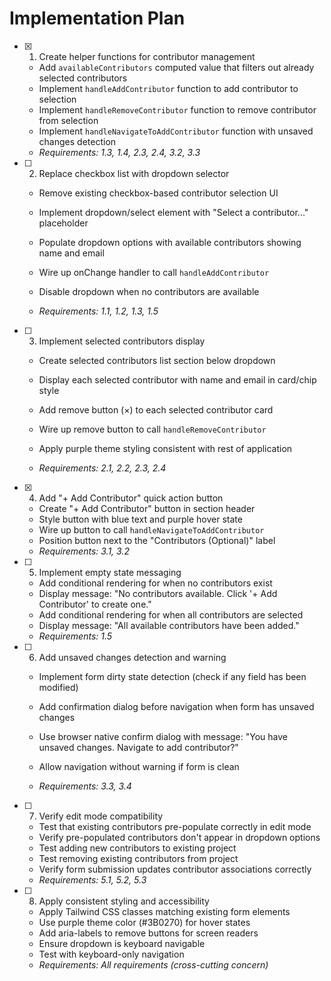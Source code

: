 # Implementation Plan

- [x] 1. Create helper functions for contributor management


  - Add `availableContributors` computed value that filters out already selected contributors
  - Implement `handleAddContributor` function to add contributor to selection
  - Implement `handleRemoveContributor` function to remove contributor from selection
  - Implement `handleNavigateToAddContributor` function with unsaved changes detection
  - _Requirements: 1.3, 1.4, 2.3, 2.4, 3.2, 3.3_



- [ ] 2. Replace checkbox list with dropdown selector
  - Remove existing checkbox-based contributor selection UI
  - Implement dropdown/select element with "Select a contributor..." placeholder
  - Populate dropdown options with available contributors showing name and email
  - Wire up onChange handler to call `handleAddContributor`


  - Disable dropdown when no contributors are available
  - _Requirements: 1.1, 1.2, 1.3, 1.5_

- [ ] 3. Implement selected contributors display
  - Create selected contributors list section below dropdown
  - Display each selected contributor with name and email in card/chip style

  - Add remove button (×) to each selected contributor card
  - Wire up remove button to call `handleRemoveContributor`
  - Apply purple theme styling consistent with rest of application
  - _Requirements: 2.1, 2.2, 2.3, 2.4_

- [x] 4. Add "+ Add Contributor" quick action button

  - Create "+ Add Contributor" button in section header
  - Style button with blue text and purple hover state
  - Wire up button to call `handleNavigateToAddContributor`
  - Position button next to the "Contributors (Optional)" label
  - _Requirements: 3.1, 3.2_


- [ ] 5. Implement empty state messaging
  - Add conditional rendering for when no contributors exist
  - Display message: "No contributors available. Click '+ Add Contributor' to create one."
  - Add conditional rendering for when all contributors are selected
  - Display message: "All available contributors have been added."
  - _Requirements: 1.5_



- [ ] 6. Add unsaved changes detection and warning
  - Implement form dirty state detection (check if any field has been modified)
  - Add confirmation dialog before navigation when form has unsaved changes
  - Use browser native confirm dialog with message: "You have unsaved changes. Navigate to add contributor?"
  - Allow navigation without warning if form is clean



  - _Requirements: 3.3, 3.4_

- [ ] 7. Verify edit mode compatibility
  - Test that existing contributors pre-populate correctly in edit mode
  - Verify pre-populated contributors don't appear in dropdown options
  - Test adding new contributors to existing project
  - Test removing existing contributors from project
  - Verify form submission updates contributor associations correctly
  - _Requirements: 5.1, 5.2, 5.3_

- [ ] 8. Apply consistent styling and accessibility
  - Apply Tailwind CSS classes matching existing form elements
  - Use purple theme color (#3B0270) for hover states
  - Add aria-labels to remove buttons for screen readers
  - Ensure dropdown is keyboard navigable
  - Test with keyboard-only navigation
  - _Requirements: All requirements (cross-cutting concern)_
